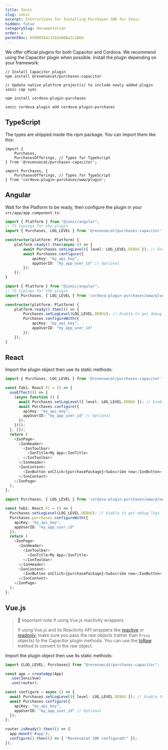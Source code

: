 ```yaml
---
title: Ionic
slug: ionic
excerpt: Instructions for Installing Purchases SDK for Ionic
hidden: false
categorySlug: documentation
order: 4
parentDoc: 649983b4c31b2e000a3c1864
---
```


We offer official plugins for both Capacitor and Cordova. We recommend using the Capacitor plugin when possible. Install the plugin depending on your framework:

```text Capacitor
// Install Capacitor plugin
npm install @revenuecat/purchases-capacitor

// Update native platform project(s) to include newly added plugin
ionic cap sync
```
```text Cordova
npm install cordova-plugin-purchases

ionic cordova plugin add cordova-plugin-purchases
```

## TypeScript

The types are shipped inside the npm package. You can import them like this:

```text Capacitor Typescript types
import {
    Purchases,
    PurchasesOfferings, // Types for TypeScript
} from '@revenuecat/purchases-capacitor';
```
```text Cordova Typescript types
import Purchases, {
    PurchasesOfferings, // Types for TypeScript
} from 'cordova-plugin-purchases/www/plugin';
```

## Angular

Wait for the Platform to be ready, then configure the plugin in your `src/app/app.component.ts`:

```typescript Capacitor
import { Platform } from "@ionic/angular";
// TS typings for the plugin
import { Purchases, LOG_LEVEL } from '@revenuecat/purchases-capacitor';

constructor(platform: Platform) {
    platform.ready().then(async () => {
        await Purchases.setLogLevel({ level: LOG_LEVEL.DEBUG }); // Enable to get debug logs
        await Purchases.configure({
            apiKey: "my_api_key",
            appUserID: "my_app_user_id" // Optional
        });
    });
}
```
```typescript Cordova
import { Platform } from "@ionic/angular";
// TS typings for the plugin
import Purchases, { LOG_LEVEL } from 'cordova-plugin-purchases/www/plugin';

constructor(platform: Platform) {
    platform.ready().then(() => {
        Purchases.setLogLevel(LOG_LEVEL.DEBUG); // Enable to get debug logs
        Purchases.configureWith({
            apiKey: "my_api_key",
            appUserID: "my_app_user_id"
        });
    });
}
```

## React

Import the plugin object then use its static methods:

```typescript Capacitor
import { Purchases, LOG_LEVEL } from '@revenuecat/purchases-capacitor';

const Tab1: React.FC = () => {
  useEffect(() => {
    (async function () {
      await Purchases.setLogLevel({ level: LOG_LEVEL.DEBUG }); // Enable to get debug logs
      await Purchases.configure({
        apiKey: "my_api_key",
        appUserID: "my_app_user_id" // Optional
      });
    })();
  }, []);
  return (
    <IonPage>
      <IonHeader>
        <IonToolbar>
          <IonTitle>My App</IonTitle>
        </IonToolbar>
      </IonHeader>
      <IonContent>
        <IonButton onClick={purchasePackage}>Subscribe now</IonButton>
      </IonContent>
    </IonPage>
  );
};
```
```typescript Cordova
import Purchases, { LOG_LEVEL } from 'cordova-plugin-purchases/www/plugin';

const Tab1: React.FC = () => {
  Purchases.setLogLevel(LOG_LEVEL.DEBUG); // Enable to get debug logs
  Purchases.purchases.configureWith({
    apiKey: "my_api_key",
    appUserID: "my_app_user_id"
  });
  return (
    <IonPage>
      <IonHeader>
        <IonToolbar>
          <IonTitle>My App</IonTitle>
        </IonToolbar>
      </IonHeader>
      <IonContent>
        <IonButton onClick={purchasePackage}>Subscribe now</IonButton>
      </IonContent>
    </IonPage>
  );
};
```

## Vue.js

> 🚧 Important note if using Vue.js reactivity wrappers
> 
> If using Vue.js and its Reactivity API wrappers like [reactive](https://vuejs.org/api/reactivity-core.html#reactive) or [readonly](https://vuejs.org/api/reactivity-core.html#readonly), make sure you pass the raw objects (rather than `Proxy` objects) to the Capacitor plugin methods. You can use the [toRaw](https://vuejs.org/api/reactivity-advanced.html#toraw) method to convert to the raw object.

Import the plugin object then use its static methods:

```typescript Capacitor
import {LOG_LEVEL, Purchases} from "@revenuecat/purchases-capacitor";

const app = createApp(App)
  .use(IonicVue)
  .use(router);

const configure = async () => {
  await Purchases.setLogLevel({ level: LOG_LEVEL.DEBUG }); // Enable to get debug logs
  await Purchases.configure({
    apiKey: "my_api_key",
    appUserID: "my_app_user_id" // Optional
  });
};

router.isReady().then(() => {
  app.mount('#app');
  configure().then(() => { "RevenueCat SDK configured!" });
});
```
